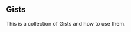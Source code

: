 ﻿<!--
  title = Gists
  template = Page
-->
## Gists
This is a collection of Gists and how to use them.